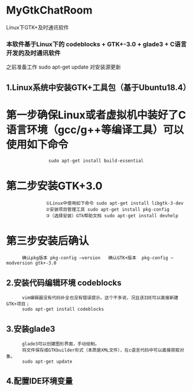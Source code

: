 # MyGtkChatRoom
Linux下GTK+及时通讯软件
### 本软件基于Linux下的  codeblocks + GTK+-3.0 + glade3 + C语言 开发的及时通讯软件
之前准备工作 sudo apt-get update 对安装源更新
## 1.Linux系统中安装GTK+工具包（基于Ubuntu18.4）
  # 第一步确保Linux或者虚拟机中装好了C语言环境（gcc/g++等编译工具）可以使用如下命令 
                    sudo apt-get install build-essential
  # 第二步安装GTK+3.0 
                   ①Linux中使用如下命令 sudo apt-get install libgtk-3-dev
                   ②安装项目管理工具 sudo apt-get install pkg-config
                   ③（选择安装）GTk帮助文档 sudo apt-get install devhelp 
  # 第三步安装后确认
          确认pkg版本 pkg-config –version   确认GTK+版本  pkg-config –modversion gtk+-3.0
## 2.安装代码编辑环境 codeblocks 
          vim编辑器没有代码补全也没有错误提示。这个不多说，况且该IDE可以直接新建GTK+项目；
          sudo apt-get install codeblocks
## 3.安装glade3
          glade3可以创建图形界面，手动绘制。
          将文件保存成GTKbuilder形式（本质是XML文件），在c语言代码中可以直接获取对象。
          sudo apt-get update
## 4.配置IDE环境变量

